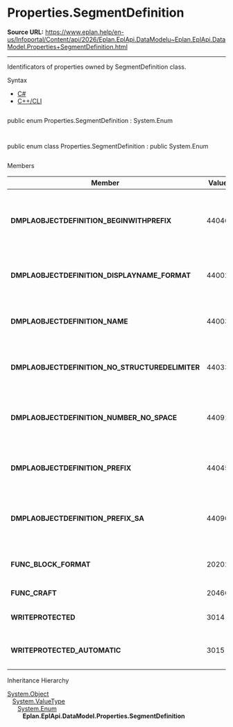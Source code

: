 # Properties.SegmentDefinition

**Source URL:** https://www.eplan.help/en-us/Infoportal/Content/api/2026/Eplan.EplApi.DataModelu~Eplan.EplApi.DataModel.Properties+SegmentDefinition.html

---

Identificators of properties owned by SegmentDefinition class.

Syntax

- [C#](#i-syntax-CS)
- [C++/CLI](#i-syntax-CPP2005)

```
```
public enum Properties.SegmentDefinition : System.Enum
```
```

```
```
public enum class Properties.SegmentDefinition : public System.Enum
```
```

Members

| Member | Value | Description |
| --- | --- | --- |
| **DMPLAOBJECTDEFINITION\_BEGINWITHPREFIX** | 44046 | Segment definition: Preceding sign also at the beginning # 44046. |
| **DMPLAOBJECTDEFINITION\_DISPLAYNAME\_FORMAT** | 44002 | Display format: Segment name # 44002. |
| **DMPLAOBJECTDEFINITION\_NAME** | 44003 | Segment definition: Displayed name # 44003. |
| **DMPLAOBJECTDEFINITION\_NO\_STRUCTUREDELIMITER** | 44033 | Structure identifiers without separators # 44033. |
| **DMPLAOBJECTDEFINITION\_NUMBER\_NO\_SPACE** | 44091 | Segment definition: No blank space before the number # 44091. |
| **DMPLAOBJECTDEFINITION\_PREFIX** | 44045 | Segment definition: Preceding sign # 44045. |
| **DMPLAOBJECTDEFINITION\_PREFIX\_SA** | 44090 | Segment definition: Separator symbolic address # 44090. |
| **FUNC\_BLOCK\_FORMAT** | 20202 | Block property: Format # 20202. |
| **FUNC\_CRAFT** | 20466 | Trade # 20466. |
| **WRITEPROTECTED** | 3014 | Change protection # 3014. |
| **WRITEPROTECTED\_AUTOMATIC** | 3015 | Change protection (hierarchical) # 3015. |

Inheritance Hierarchy

[System.Object](#)  
   [System.ValueType](#)  
      [System.Enum](#)  
         **Eplan.EplApi.DataModel.Properties.SegmentDefinition**
